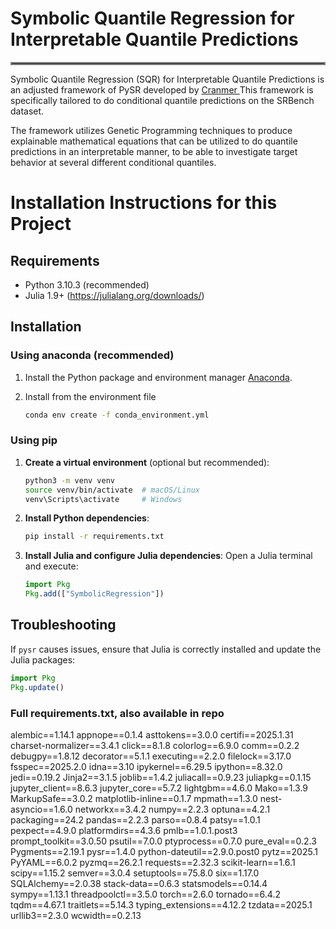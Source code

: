 # Symbolic Quantile Regression for Interpretable Quantile Predictions
<hr style="border:2px solid gray">

Symbolic Quantile Regression (SQR) for Interpretable Quantile Predictions is an adjusted framework of PySR developed by  <a href="https://github.com/MilesCranmer/PySR"> Cranmer </a> This framework is specifically tailored to do conditional quantile predictions on the SRBench dataset. 

The framework utilizes Genetic Programming techniques to produce explainable mathematical equations that can be utilized to do quantile predictions in an interpretable manner, to be able to investigate target behavior at several different conditional quantiles. 


# Installation Instructions for this Project

## Requirements
- Python 3.10.3 (recommended)
- Julia 1.9+ (https://julialang.org/downloads/)

## Installation

### Using anaconda (recommended)
1. Install the Python package and environment manager [Anaconda](https://www.anaconda.com/docs/getting-started/anaconda/install).

2. Install from the environment file
    ```bash
    conda env create -f conda_environment.yml
    ```

### Using pip

1. **Create a virtual environment** (optional but recommended):
   ```bash
   python3 -m venv venv
   source venv/bin/activate  # macOS/Linux
   venv\Scripts\activate     # Windows
   ```

2. **Install Python dependencies**:
   ```bash
   pip install -r requirements.txt
   ```

3. **Install Julia and configure Julia dependencies**:
   Open a Julia terminal and execute:
   ```julia
   import Pkg
   Pkg.add(["SymbolicRegression"])
   ```


## Troubleshooting
If `pysr` causes issues, ensure that Julia is correctly installed and update the Julia packages:
```julia
import Pkg
Pkg.update()
```
### Full requirements.txt, also available in repo ###

alembic==1.14.1
appnope==0.1.4
asttokens==3.0.0
certifi==2025.1.31
charset-normalizer==3.4.1
click==8.1.8
colorlog==6.9.0
comm==0.2.2
debugpy==1.8.12
decorator==5.1.1
executing==2.2.0
filelock==3.17.0
fsspec==2025.2.0
idna==3.10
ipykernel==6.29.5
ipython==8.32.0
jedi==0.19.2
Jinja2==3.1.5
joblib==1.4.2
juliacall==0.9.23
juliapkg==0.1.15
jupyter_client==8.6.3
jupyter_core==5.7.2
lightgbm==4.6.0
Mako==1.3.9
MarkupSafe==3.0.2
matplotlib-inline==0.1.7
mpmath==1.3.0
nest-asyncio==1.6.0
networkx==3.4.2
numpy==2.2.3
optuna==4.2.1
packaging==24.2
pandas==2.2.3
parso==0.8.4
patsy==1.0.1
pexpect==4.9.0
platformdirs==4.3.6
pmlb==1.0.1.post3
prompt_toolkit==3.0.50
psutil==7.0.0
ptyprocess==0.7.0
pure_eval==0.2.3
Pygments==2.19.1
pysr==1.4.0
python-dateutil==2.9.0.post0
pytz==2025.1
PyYAML==6.0.2
pyzmq==26.2.1
requests==2.32.3
scikit-learn==1.6.1
scipy==1.15.2
semver==3.0.4
setuptools==75.8.0
six==1.17.0
SQLAlchemy==2.0.38
stack-data==0.6.3
statsmodels==0.14.4
sympy==1.13.1
threadpoolctl==3.5.0
torch==2.6.0
tornado==6.4.2
tqdm==4.67.1
traitlets==5.14.3
typing_extensions==4.12.2
tzdata==2025.1
urllib3==2.3.0
wcwidth==0.2.13
